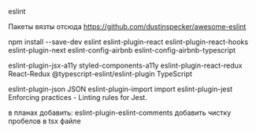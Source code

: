 eslint 

Пакеты вязты отсюда https://github.com/dustinspecker/awesome-eslint



npm install --save-dev
eslint
eslint-plugin-react
eslint-plugin-react-hooks
eslint-plugin-next 
eslint-config-airbnb 
eslint-config-airbnb-typescript

eslint-plugin-jsx-a11y styled-components-a11y
eslint-plugin-react-redux React-Redux 
@typescript-eslint/eslint-plugin TypeScript




eslint-plugin-json JSON
eslint-plugin-import import
eslint-plugin-jest Enforcing practices - Linting rules for Jest.




 в планах добавить:
 eslint-plugin-eslint-comments
добавить чистку пробелов в tsx файле 

